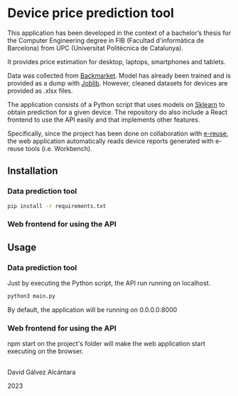 # Device price prediction tool

This application has been developed in the context of a bachelor’s thesis for the Computer Engineering degree in FIB (Facultad d'informàtica de Barcelona) from UPC (Universitat Politècnica de Catalunya).

It provides price estimation for desktop, laptops, smartphones and tablets.

Data was collected from [Backmarket](https://www.backmarket.es/es-es). Model has already been trained and is provided as a dump with [Joblib](https://joblib.readthedocs.io/en/latest/). However, cleaned datasets for devices are provided as .xlsx files.

The application consists of a Python script that uses models on [Sklearn](https://scikit-learn.org/stable/) to obtain prediction for a given device.
The repository do also include a React frontend to use the API easily and that implements other features.

Specifically, since the project has been done on collaboration with [e-reuse](https://www.ereuse.org/), the web application automatically reads device reports generated with e-reuse tools (i.e. Workbench).

## Installation
### Data prediction tool

```bash
pip install -r requirements.txt
```

### Web frontend for using the API


## Usage
### Data prediction tool

Just by executing the Python script, the API run running on localhost.

```bash
python3 main.py
```

By default, the application will be running on 0.0.0.0:8000

### Web frontend for using the API
npm start on the project's folder will make the web application start executing on the browser.

##
David Gálvez Alcántara

2023
